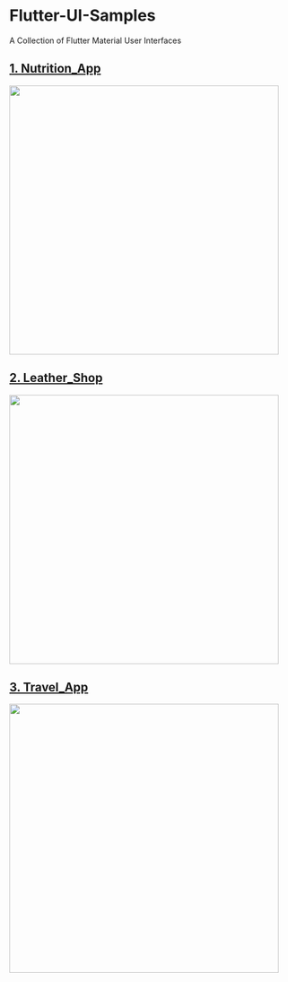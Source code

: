 # Flutter-UI-Samples
A Collection of Flutter Material User Interfaces

## [1. Nutrition_App](https://github.com/Safnaj/Flutter-UI-Samples/blob/master/Nutrition_App)
<div>
<img src="https://github.com/Safnaj/Flutter-UI-Samples/blob/master/Nutrition_App/assets/Nutrition_UI.jpg" width="480" height="480"/>
</div>

## [2. Leather_Shop](https://github.com/Safnaj/Flutter-UI-Samples/blob/master/Leather_Shop)
<div>
<img src="https://github.com/Safnaj/Flutter-UI-Samples/blob/master/Leather_Shop/assets/Leather_UI.jpg" width="480" height="480"/>
</div>

## [3. Travel_App](https://github.com/Safnaj/Flutter-UI-Samples/blob/master/Travel_App)
<div>
<img src="https://github.com/Safnaj/Flutter-UI-Samples/blob/master/Travel_App/assets/travel_app_ui.png" width="480" height="480"/>
</div>

